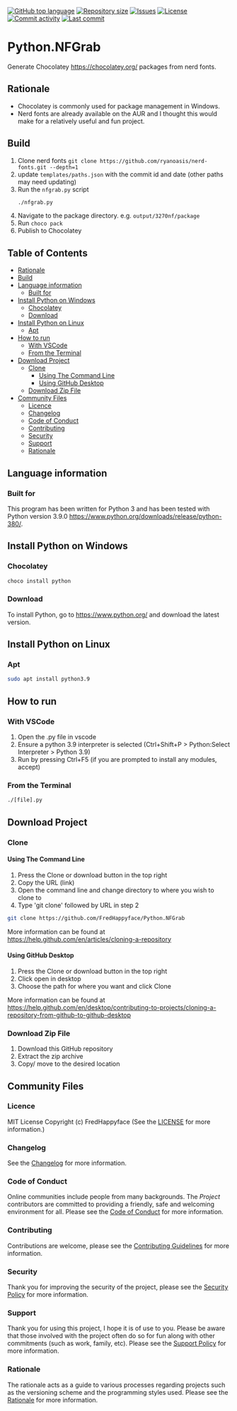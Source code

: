 [![GitHub top language](https://img.shields.io/github/languages/top/FredHappyface/Python.NFGrab.svg?style=for-the-badge)](../../)
[![Repository size](https://img.shields.io/github/repo-size/FredHappyface/Python.NFGrab.svg?style=for-the-badge)](../../)
[![Issues](https://img.shields.io/github/issues/FredHappyface/Python.NFGrab.svg?style=for-the-badge)](../../issues)
[![License](https://img.shields.io/github/license/FredHappyface/Python.NFGrab.svg?style=for-the-badge)](/LICENSE.md)
[![Commit activity](https://img.shields.io/github/commit-activity/m/FredHappyface/Python.NFGrab.svg?style=for-the-badge)](../../commits/master)
[![Last commit](https://img.shields.io/github/last-commit/FredHappyface/Python.NFGrab.svg?style=for-the-badge)](../../commits/master)

<!-- omit in toc -->
# Python.NFGrab

Generate Chocolatey https://chocolatey.org/ packages from nerd fonts.

## Rationale

- Chocolatey is commonly used for package management in Windows.
- Nerd fonts are already available on the AUR and I thought this would make for a
relatively useful and fun project.

## Build

1. Clone nerd fonts `git clone https://github.com/ryanoasis/nerd-fonts.git --depth=1`
2. update `templates/paths.json` with the commit id and date (other paths may need updating)
3. Run the `nfgrab.py` script
	```bash
	./nfgrab.py
	```
4. Navigate to the package directory. e.g. `output/3270nf/package`
5. Run `choco pack`
6. Publish to Chocolatey

<!-- omit in toc -->
## Table of Contents

- [Rationale](#rationale)
- [Build](#build)
- [Language information](#language-information)
	- [Built for](#built-for)
- [Install Python on Windows](#install-python-on-windows)
	- [Chocolatey](#chocolatey)
	- [Download](#download)
- [Install Python on Linux](#install-python-on-linux)
	- [Apt](#apt)
- [How to run](#how-to-run)
	- [With VSCode](#with-vscode)
	- [From the Terminal](#from-the-terminal)
- [Download Project](#download-project)
	- [Clone](#clone)
		- [Using The Command Line](#using-the-command-line)
		- [Using GitHub Desktop](#using-github-desktop)
	- [Download Zip File](#download-zip-file)
- [Community Files](#community-files)
	- [Licence](#licence)
	- [Changelog](#changelog)
	- [Code of Conduct](#code-of-conduct)
	- [Contributing](#contributing)
	- [Security](#security)
	- [Support](#support)
	- [Rationale](#rationale-1)

## Language information

### Built for
This program has been written for Python 3 and has been tested with
Python version 3.9.0 <https://www.python.org/downloads/release/python-380/>.

## Install Python on Windows

### Chocolatey

```powershell
choco install python
```

### Download
To install Python, go to <https://www.python.org/> and download the latest
version.

## Install Python on Linux

### Apt

```bash
sudo apt install python3.9
```

## How to run

### With VSCode

1. Open the .py file in vscode
2. Ensure a python 3.9 interpreter is selected (Ctrl+Shift+P > Python:Select
Interpreter > Python 3.9)
3. Run by pressing Ctrl+F5 (if you are prompted to install any modules, accept)

### From the Terminal

```bash
./[file].py
```

## Download Project

### Clone

#### Using The Command Line

1. Press the Clone or download button in the top right
2. Copy the URL (link)
3. Open the command line and change directory to where you wish to
clone to
4. Type 'git clone' followed by URL in step 2

```bash
git clone https://github.com/FredHappyface/Python.NFGrab
```

More information can be found at
<https://help.github.com/en/articles/cloning-a-repository>

#### Using GitHub Desktop

1. Press the Clone or download button in the top right
2. Click open in desktop
3. Choose the path for where you want and click Clone

More information can be found at
<https://help.github.com/en/desktop/contributing-to-projects/cloning-a-repository-from-github-to-github-desktop>

### Download Zip File

1. Download this GitHub repository
2. Extract the zip archive
3. Copy/ move to the desired location

## Community Files

### Licence
MIT License
Copyright (c) FredHappyface
(See the [LICENSE](/LICENSE.md) for more information.)

### Changelog
See the [Changelog](/CHANGELOG.md) for more information.

### Code of Conduct
Online communities include people from many backgrounds. The *Project*
contributors are committed to providing a friendly, safe and welcoming
environment for all. Please see the
[Code of Conduct](https://github.com/FredHappyface/.github/blob/master/CODE_OF_CONDUCT.md)
 for more information.

### Contributing
Contributions are welcome, please see the
[Contributing Guidelines](https://github.com/FredHappyface/.github/blob/master/CONTRIBUTING.md)
for more information.

### Security
Thank you for improving the security of the project, please see the
[Security Policy](https://github.com/FredHappyface/.github/blob/master/SECURITY.md)
for more information.

### Support
Thank you for using this project, I hope it is of use to you. Please be aware that
those involved with the project often do so for fun along with other commitments
(such as work, family, etc). Please see the
[Support Policy](https://github.com/FredHappyface/.github/blob/master/SUPPORT.md)
for more information.

### Rationale
The rationale acts as a guide to various processes regarding projects such as
the versioning scheme and the programming styles used. Please see the
[Rationale](https://github.com/FredHappyface/.github/blob/master/RATIONALE.md)
for more information.
